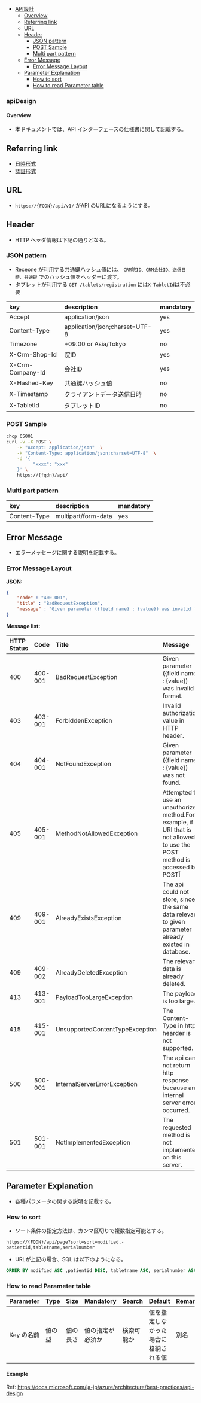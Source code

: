 <!-- TOC -->

- [API設計](#apiDesign)
    - [Overview](#overview)
    - [Referring link](#referring-link)
    - [URL](#url)
    - [Header](#header)
        - [JSON pattern](#json-pattern)
        - [POST Sample](#post-sample)
        - [Multi part pattern](#multi-part-pattern)
    - [Error Message](#error-message)
        - [Error Message Layout](#error-message-layout)
    - [Parameter Explanation](#parameter-explanation)
        - [How to sort](#how-to-sort)
        - [How to read Parameter table](#how-to-read-parameter-table)
<!-- /TOC -->



### apiDesign

#### Overview
- 本ドキュメントでは、API インターフェースの仕様書に関して記載する。


## Referring link
- [日時形式](http://www2.airnet.ne.jp/sardine/docs/NOTE-datetime-19980827.html)
- [認証形式](https://docs.google.com/presentation/d/1Y_oaBuRwniHzDpBqgOze6nU380-bF5CBfYf4MWIRl4Y/edit?usp=sharing)

## URL
- `https://{FQDN}/api/v1/` がAPI のURLになるようにする。

## Header
- HTTP ヘッダ情報は下記の通りとなる。

### JSON pattern

- Receone が利用する共通鍵ハッシュ値には、 `CRM院ID、CRM会社ID、送信日時、共通鍵` でのハッシュ値をヘッダーに渡す。
- タブレットが利用する `GET /tablets/registration` には`X-TabletId`は不必要

| key              | description                    | mandatory |
|:-----------------|:-------------------------------|:----------|
| Accept           | application/json               | yes       |
| Content-Type     | application/json;charset=UTF-8 | yes       |
| Timezone         | +09:00 or Asia/Tokyo           | no        |
| X-Crm-Shop-Id    | 院ID                           | yes       |
| X-Crm-Company-Id | 会社ID                         | yes       |
| X-Hashed-Key     | 共通鍵ハッシュ値               | no        |
| X-Timestamp      | クライアントデータ送信日時     | no        |
| X-TabletId       | タブレットID                   | no        |

### POST Sample

```sh
chcp 65001
curl -v -X POST \
    -H "Accept: application/json"  \
    -H "Content-Type: application/json;charset=UTF-8"  \
    -d '{
          "xxxx": "xxx"
    }' \
    https://{fqdn}/api/
```

### Multi part pattern

| key          | description         | mandatory |
|:-------------|:--------------------|:----------|
| Content-Type | multipart/form-data | yes       |

## Error Message
- エラーメッセージに関する説明を記載する。

### Error Message Layout

**JSON:**  

```json
{
    "code" : "400-001",
    "title" : "BadRequestException",
    "message" : "Given parameter ({field name} : {value}) was invalid format."
}
```

**Message list:**  

| HTTP Status | Code    | Title                           | Message                                                                                                                       |
|:------------|:--------|:--------------------------------|:------------------------------------------------------------------------------------------------------------------------------|
| 400         | 400-001 | BadRequestException             | Given parameter ({field name} : {value}) was invalid format.                                                                  |
| 403         | 403-001 | ForbiddenException              | Invalid authorization value in HTTP header.                                                                                   |
| 404         | 404-001 | NotFoundException               | Given parameter ({field name} : {value}) was not found.                                                                       |
| 405         | 405-001 | MethodNotAllowedException       | Attempted to use an unauthorized method.For example, if a URI that is not allowed to use the POST method is accessed by POSTÎ |
| 409         | 409-001 | AlreadyExistsException          | The api could not store, since the same data relevant to given parameter already existed in database.                         |
| 409         | 409-002 | AlreadyDeletedException         | The relevant data is already deleted.                                                                                         |
| 413         | 413-001 | PayloadTooLargeException        | The payload is too large.                                                                                                     |
| 415         | 415-001 | UnsupportedContentTypeException | The Content-Type in http hearder is not supported.                                                                            |
| 500         | 500-001 | InternalServerErrorException    | The api can not return http response because an internal server error occurred.                                               |
| 501         | 501-001 | NotImplementedException         | The requested method is not implemented on this server.                                                                       |

## Parameter Explanation
- 各種パラメータの関する説明を記載する。

### How to sort
- ソート条件の指定方法は、カンマ区切りで複数指定可能とする。

```
https://{FQDN}/api/page?sort=sort=modified,-patientid,tabletname,serialnumber
```

- URLが上記の場合、SQL は以下のようになる。

```SQL
ORDER BY modified ASC ,patientid DESC, tabletname ASC, serialnumber ASC
```

### How to read Parameter table

| Parameter  | Type   | Size     | Mandatory        | Search     | Default                              | Remarks | Format           |
|:-----------|:-------|:---------|:-----------------|:-----------|:-------------------------------------|:--------|:-----------------|
| Key の名前 | 値の型 | 値の長さ | 値の指定が必須か | 検索可能か | 値を指定しなかった場合に格納される値 | 別名    | 値の詳細な形指定 |

#### Example

Ref: https://docs.microsoft.com/ja-jp/azure/architecture/best-practices/api-design

